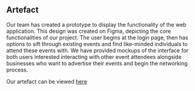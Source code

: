 ## Artefact

Our team has created a prototype to display the functionality of the web application. This design was created on Figma, depicting the core functionalities of our project. The user begins at the login page, then has options to sift through existing events and find like-minded individuals to attend these events with. We have provided mockups of the interface for both users interested interacting with other event attendees alongside businesses who want to advertise their events and begin the networking process.



Our artefact can be viewed  [here](https://www.figma.com/file/RE7ZQdDeCz0CCysiEaiAMv/LIME-Prototype?type=design&node-id=9%3A569&t=zsci77sLRpv0vgdn-1 "here")